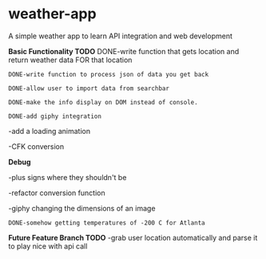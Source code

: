 # weather-app
A simple weather app to learn API integration and web development


**Basic Functionality TODO**
    DONE-write function that gets location and return weather data FOR that location

    DONE-write function to process json of data you get back

    DONE-allow user to import data from searchbar

    DONE-make the info display on DOM instead of console.

    DONE-add giphy integration

-add a loading animation

-CFK conversion

**Debug**

-plus signs where they shouldn't be

-refactor conversion function

-giphy changing the dimensions of an image

    DONE-somehow getting temperatures of -200 C for Atlanta

**Future Feature Branch TODO**
-grab user location automatically and parse it to play nice with api call
